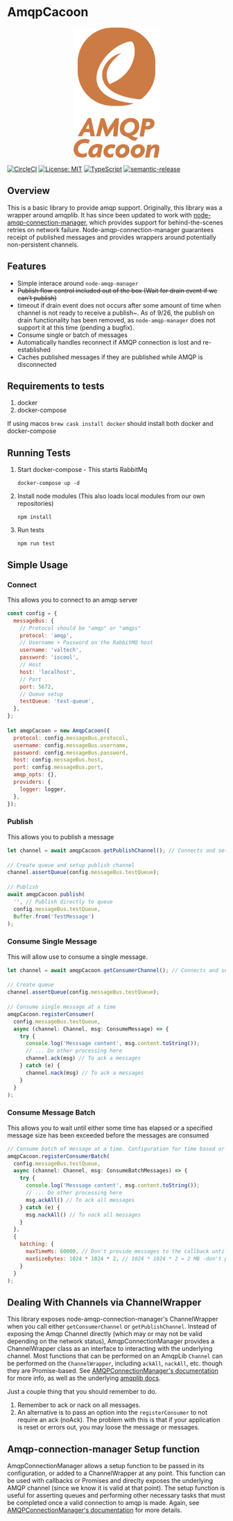 # AmqpCacoon

<p align="center">
  <img height='300' src="./assets/amqp_cacoon_2.png">
</p>

[![CircleCI](https://circleci.com/gh/valtech-sd/amqp-cacoon.svg?style=svg)](https://circleci.com/gh/valtech-sd/amqp-cacoon)
[![License: MIT](https://img.shields.io/badge/License-MIT-yellow.svg)](https://opensource.org/licenses/MIT)
[![TypeScript](https://badges.frapsoft.com/typescript/code/typescript.svg)](https://github.com/ellerbrock/typescript-badges/)
[![semantic-release](https://img.shields.io/badge/%20%20%F0%9F%93%A6%F0%9F%9A%80-semantic--release-e10079.svg)](https://github.com/semantic-release/semantic-release)

## Overview

This is a basic library to provide amqp support. Originally, this library was a wrapper around amqplib. It has since been updated to work with [node-amqp-connection-manager](https://github.com/jwalton/node-amqp-connection-manager), which provides support for behind-the-scenes retries on network failure. Node-amqp-connection-manager guarantees receipt of published messages and provides wrappers around potentially non-persistent channels.

## Features

- Simple interace around `node-amqp-manager`
- ~~Publish flow control included out of the box (Wait for drain event if we can't publish)~~
- timeout if drain event does not occurs after some amount of time when channel is not ready to receive a publish~. As of 9/26, the publish on drain functionality has been removed, as `node-amqp-manager` does not support it at this time (pending a bugfix).
- Consume single or batch of messages
- Automatically handles reconnect if AMQP connection is lost and re-established
- Caches published messages if they are published while AMQP is disconnected

## Requirements to tests

1. docker
2. docker-compose

If using macos `brew cask install docker` should install both docker and docker-compose

## Running Tests

1. Start docker-compose - This starts RabbitMq
   ```
   docker-compose up -d
   ```
2. Install node modules (This also loads local modules from our own repositories)
   ```
   npm install
   ```
3. Run tests
   ```
   npm run test
   ```

## Simple Usage

### Connect

This allows you to connect to an amqp server

```javascript
const config = {
  messageBus: {
    // Protocol should be "amqp" or "amqps"
    protocol: 'amqp',
    // Username + Password on the RabbitMQ host
    username: 'valtech',
    password: 'iscool',
    // Host
    host: 'localhost',
    // Port
    port: 5672,
    // Queue setup
    testQueue: 'test-queue',
  },
};

let amqpCacoon = new AmqpCacoon({
  protocol: config.messageBus.protocol,
  username: config.messageBus.username,
  password: config.messageBus.password,
  host: config.messageBus.host,
  port: config.messageBus.port,
  amqp_opts: {},
  providers: {
    logger: logger,
  },
});
```

### Publish

This allows you to publish a message

```javascript
let channel = await amqpCacoon.getPublishChannel(); // Connects and sets up a publish channel

// Create queue and setup publish channel
channel.assertQueue(config.messageBus.testQueue);

// Publish
await amqpCacoon.publish(
  '', // Publish directly to queue
  config.messageBus.testQueue,
  Buffer.from('TestMessage')
);
```

### Consume Single Message

This will allow use to consume a single message.

```javascript
let channel = await amqpCacoon.getConsumerChannel(); // Connects and sets up a subscription channel

// Create queue
channel.assertQueue(config.messageBus.testQueue);

// Consume single message at a time
amqpCacoon.registerConsumer(
  config.messageBus.testQueue,
  async (channel: Channel, msg: ConsumeMessage) => {
    try {
      console.log('Messsage content', msg.content.toString());
      // ... Do other processing here
      channel.ack(msg) // To ack a messages
    } catch (e) {
      channel.nack(msg) // To ack a messages
    }
  }
);
```

### Consume Message Batch

This allows you to wait until either some time has elapsed or a specified message size has been exceeded before the messages are consumed

```javascript
// Consume batch of message at a time. Configuration for time based or size based batching is provided
amqpCacoon.registerConsumerBatch(
  config.messageBus.testQueue,
  async (channel: Channel, msg: ConsumeBatchMessages) => {
    try {
      console.log('Messsage content', msg.content.toString());
      // ... Do other processing here
      msg.ackAll() // To ack all messages
    } catch (e) {
      msg.nackAll() // To nack all messages
    }
  },
  {
    batching: {
      maxTimeMs: 60000, // Don't provide messages to the callback until at least 60000 ms have passed
      maxSizeBytes: 1024 * 1024 * 2, // 1024 * 1024 * 2 = 2 MB -don't provide message to the callback until 2 MB of data have been received
    }
  }
);
```

## Dealing With Channels via ChannelWrapper

This library exposes node-amqp-connection-manager's ChannelWrapper when you call either `getConsumerChannel` or `getPublishChannel`. Instead of exposing the Amqp Channel directly (which may or may not be valid depending on the network status), AmqpConnectionManager provides a ChannelWrapper class as an interface to interacting with the underlying channel. Most functions that can be performed on an AmqpLib `Channel` can be performed on the `ChannelWrapper`, including `ackAll`, `nackAll`, etc. though they are Promise-based. See [AMQPConnectionManager's documentation](https://github.com/jwalton/node-amqp-connection-manager) for more info, as well as the underlying [amqplib docs](https://www.npmjs.com/package/amqplib).

Just a couple thing that you should remember to do.

1. Remember to ack or nack on all messages.
2. An alternative is to pass an option into the `registerConsumer` to not require an ack (noAck). The problem with this is that if your application is reset or errors out, you may loose the message or messages.


## Amqp-connection-manager Setup function
AmqpConnectionManager allows a setup function to be passed in its configuration, or added to a ChannelWrapper at any point. This function can be used with callbacks or Promises and direclty exposes the underlying AMQP channel (since we know it is valid at that point). The setup function is useful for asserting queues and performing other necessary tasks that must be completed once a valid connection to amqp is made. Again, see [AMQPConnectionManager's documentation](https://github.com/jwalton/node-amqp-connection-manager) for more details.
